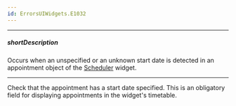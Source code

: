 ```yaml
---
id: ErrorsUIWidgets.E1032
---
```

---
##### shortDescription
Occurs when an unspecified or an unknown start date is detected in an appointment object of the [Scheduler](/api-reference/10%20UI%20Widgets/dxScheduler '/Documentation/ApiReference/UI_Widgets/dxScheduler/') widget.

---
Check that the appointment has a start date specified. This is an obligatory field for displaying appointments in the widget's timetable.